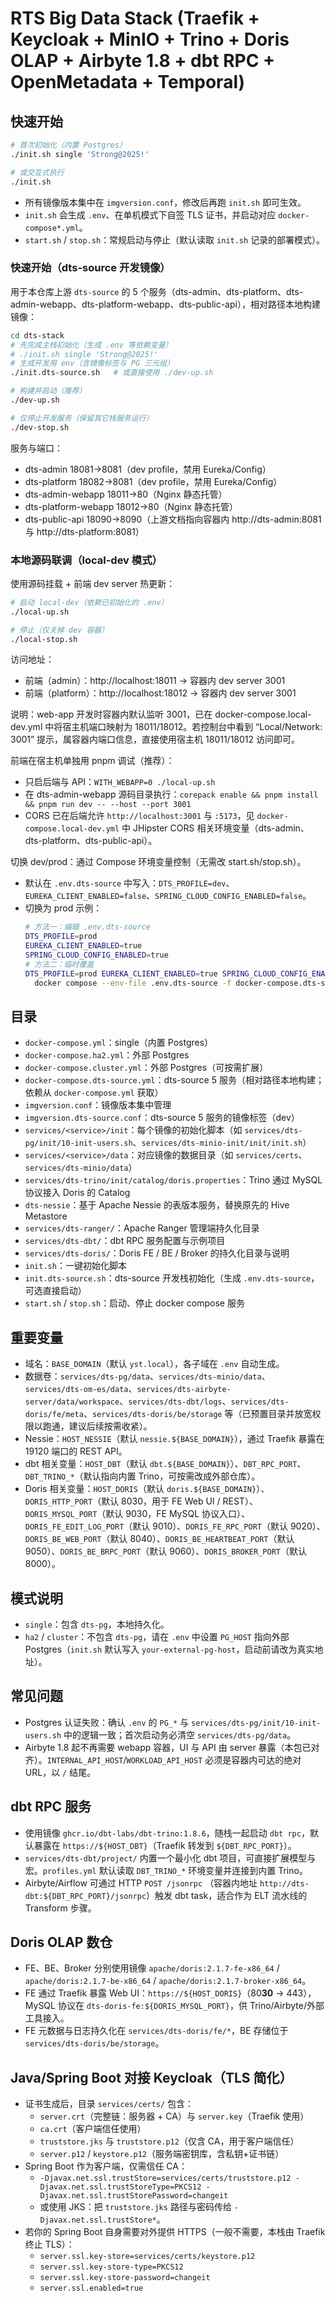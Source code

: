# RTS Big Data Stack (Traefik + Keycloak + MinIO + Trino + Doris OLAP + Airbyte 1.8 + dbt RPC + OpenMetadata + Temporal)

## 快速开始
```bash
# 首次初始化（内置 Postgres）
./init.sh single 'Strong@2025!'

# 或交互式执行
./init.sh
```

- 所有镜像版本集中在 `imgversion.conf`，修改后再跑 `init.sh` 即可生效。
- `init.sh` 会生成 `.env`、在单机模式下自签 TLS 证书，并启动对应 `docker-compose*.yml`。
- `start.sh` / `stop.sh`：常规启动与停止（默认读取 `init.sh` 记录的部署模式）。

### 快速开始（dts-source 开发镜像）
用于本仓库上游 `dts-source` 的 5 个服务（dts-admin、dts-platform、dts-admin-webapp、dts-platform-webapp、dts-public-api），相对路径本地构建镜像：

```bash
cd dts-stack
# 先完成主栈初始化（生成 .env 等依赖变量）
# ./init.sh single 'Strong@2025!'
# 生成开发用 env（含镜像标签与 PG 三元组）
./init.dts-source.sh   # 或直接使用 ./dev-up.sh

# 构建并启动（推荐）
./dev-up.sh

# 仅停止开发服务（保留其它栈服务运行）
./dev-stop.sh
```

服务与端口：
- dts-admin 18081→8081（dev profile，禁用 Eureka/Config）
- dts-platform 18082→8081（dev profile，禁用 Eureka/Config）
- dts-admin-webapp 18011→80（Nginx 静态托管）
- dts-platform-webapp 18012→80（Nginx 静态托管）
- dts-public-api 18090→8090（上游文档指向容器内 http://dts-admin:8081 与 http://dts-platform:8081）

### 本地源码联调（local-dev 模式）
使用源码挂载 + 前端 dev server 热更新：

```bash
# 启动 local-dev（依赖已初始化的 .env）
./local-up.sh

# 停止（仅关掉 dev 容器）
./local-stop.sh
```

访问地址：
- 前端（admin）：http://localhost:18011 → 容器内 dev server 3001
- 前端（platform）：http://localhost:18012 → 容器内 dev server 3001

说明：web-app 开发时容器内默认监听 3001，已在 docker-compose.local-dev.yml 中将宿主机端口映射为 18011/18012。若控制台中看到 “Local/Network: 3001” 提示，属容器内端口信息，直接使用宿主机 18011/18012 访问即可。

前端在宿主机单独用 pnpm 调试（推荐）：
- 只启后端与 API：`WITH_WEBAPP=0 ./local-up.sh`
- 在 dts-admin-webapp 源码目录执行：`corepack enable && pnpm install && pnpm run dev -- --host --port 3001`
- CORS 已在后端允许 `http://localhost:3001` 与 `:5173`，见 `docker-compose.local-dev.yml` 中 JHipster CORS 相关环境变量（dts-admin、dts-platform、dts-public-api）。

切换 dev/prod：通过 Compose 环境变量控制（无需改 start.sh/stop.sh）。
- 默认在 `.env.dts-source` 中写入：`DTS_PROFILE=dev`、`EUREKA_CLIENT_ENABLED=false`、`SPRING_CLOUD_CONFIG_ENABLED=false`。
- 切换为 prod 示例：
  ```bash
  # 方法一：编辑 .env.dts-source
  DTS_PROFILE=prod
  EUREKA_CLIENT_ENABLED=true
  SPRING_CLOUD_CONFIG_ENABLED=true
  # 方法二：临时覆盖
  DTS_PROFILE=prod EUREKA_CLIENT_ENABLED=true SPRING_CLOUD_CONFIG_ENABLED=true \
    docker compose --env-file .env.dts-source -f docker-compose.dts-source.yml up -d --build
  ```

## 目录
- `docker-compose.yml`：single（内置 Postgres）
- `docker-compose.ha2.yml`：外部 Postgres
- `docker-compose.cluster.yml`：外部 Postgres（可按需扩展）
- `docker-compose.dts-source.yml`：dts-source 5 服务（相对路径本地构建；依赖从 `docker-compose.yml` 获取）
- `imgversion.conf`：镜像版本集中管理
- `imgversion.dts-source.conf`：dts-source 5 服务的镜像标签（dev）
- `services/<service>/init`：每个镜像的初始化脚本（如 `services/dts-pg/init/10-init-users.sh`、`services/dts-minio-init/init/init.sh`）
- `services/<service>/data`：对应镜像的数据目录（如 `services/certs`、`services/dts-minio/data`）
- `services/dts-trino/init/catalog/doris.properties`：Trino 通过 MySQL 协议接入 Doris 的 Catalog
- `dts-nessie`：基于 Apache Nessie 的表版本服务，替换原先的 Hive Metastore
- `services/dts-ranger/`：Apache Ranger 管理端持久化目录
- `services/dts-dbt/`：dbt RPC 服务配置与示例项目
- `services/dts-doris/`：Doris FE / BE / Broker 的持久化目录与说明
- `init.sh`：一键初始化脚本
- `init.dts-source.sh`：dts-source 开发栈初始化（生成 `.env.dts-source`，可选直接启动）
- `start.sh` / `stop.sh`：启动、停止 docker compose 服务

## 重要变量
- 域名：`BASE_DOMAIN`（默认 `yst.local`），各子域在 `.env` 自动生成。
- 数据卷：`services/dts-pg/data`、`services/dts-minio/data`、`services/dts-om-es/data`、`services/dts-airbyte-server/data/workspace`、`services/dts-dbt/logs`、`services/dts-doris/fe/meta`、`services/dts-doris/be/storage` 等（已预置目录并放宽权限以跑通，建议后续按需收紧）。
- Nessie：`HOST_NESSIE`（默认 `nessie.${BASE_DOMAIN}`），通过 Traefik 暴露在 19120 端口的 REST API。
- dbt 相关变量：`HOST_DBT`（默认 `dbt.${BASE_DOMAIN}`）、`DBT_RPC_PORT`、`DBT_TRINO_*`（默认指向内置 Trino，可按需改成外部仓库）。
- Doris 相关变量：`HOST_DORIS`（默认 `doris.${BASE_DOMAIN}`）、`DORIS_HTTP_PORT`（默认 8030，用于 FE Web UI / REST）、`DORIS_MYSQL_PORT`（默认 9030，FE MySQL 协议入口）、`DORIS_FE_EDIT_LOG_PORT`（默认 9010）、`DORIS_FE_RPC_PORT`（默认 9020）、`DORIS_BE_WEB_PORT`（默认 8040）、`DORIS_BE_HEARTBEAT_PORT`（默认 9050）、`DORIS_BE_BRPC_PORT`（默认 9060）、`DORIS_BROKER_PORT`（默认 8000）。

## 模式说明
- `single`：包含 `dts-pg`，本地持久化。
- `ha2` / `cluster`：不包含 `dts-pg`，请在 `.env` 中设置 `PG_HOST` 指向外部 Postgres（`init.sh` 默认写入 `your-external-pg-host`，启动前请改为真实地址）。

## 常见问题
- Postgres 认证失败：确认 `.env` 的 `PG_*` 与 `services/dts-pg/init/10-init-users.sh` 中的逻辑一致；首次启动务必清空 `services/dts-pg/data`。
- Airbyte 1.8 起不再需要 webapp 容器，UI 与 API 由 server 暴露（本包已对齐）。`INTERNAL_API_HOST`/`WORKLOAD_API_HOST` 必须是容器内可达的绝对 URL，以 `/` 结尾。

## dbt RPC 服务
- 使用镜像 `ghcr.io/dbt-labs/dbt-trino:1.8.6`，随栈一起启动 `dbt rpc`，默认暴露在 `https://${HOST_DBT}`（Traefik 转发到 `${DBT_RPC_PORT}`）。
- `services/dts-dbt/project/` 内置一个最小化 dbt 项目，可直接扩展模型与宏。`profiles.yml` 默认读取 `DBT_TRINO_*` 环境变量并连接到内置 Trino。
- Airbyte/Airflow 可通过 HTTP `POST /jsonrpc` （容器内地址 `http://dts-dbt:${DBT_RPC_PORT}/jsonrpc`）触发 dbt task，适合作为 ELT 流水线的 Transform 步骤。

## Doris OLAP 数仓
- FE、BE、Broker 分别使用镜像 `apache/doris:2.1.7-fe-x86_64` / `apache/doris:2.1.7-be-x86_64` / `apache/doris:2.1.7-broker-x86_64`。
- FE 通过 Traefik 暴露 Web UI：`https://${HOST_DORIS}`（80**30** → 443），MySQL 协议在 `dts-doris-fe:${DORIS_MYSQL_PORT}`，供 Trino/Airbyte/外部工具接入。
- FE 元数据与日志持久化在 `services/dts-doris/fe/*`，BE 存储位于 `services/dts-doris/be/storage`。
## Java/Spring Boot 对接 Keycloak（TLS 简化）
- 证书生成后，目录 `services/certs/` 包含：
  - `server.crt`（完整链：服务器 + CA）与 `server.key`（Traefik 使用）
  - `ca.crt`（客户端信任使用）
  - `truststore.jks` 与 `truststore.p12`（仅含 CA，用于客户端信任）
  - `server.p12` / `keystore.p12`（服务端密钥库，含私钥+证书链）
- Spring Boot 作为客户端，仅需信任 CA：
  - `-Djavax.net.ssl.trustStore=services/certs/truststore.p12 -Djavax.net.ssl.trustStoreType=PKCS12 -Djavax.net.ssl.trustStorePassword=changeit`
  - 或使用 JKS：把 `truststore.jks` 路径与密码传给 `-Djavax.net.ssl.trustStore*`。
- 若你的 Spring Boot 自身需要对外提供 HTTPS（一般不需要，本栈由 Traefik 终止 TLS）：
  - `server.ssl.key-store=services/certs/keystore.p12`
  - `server.ssl.key-store-type=PKCS12`
  - `server.ssl.key-store-password=changeit`
  - `server.ssl.enabled=true`
